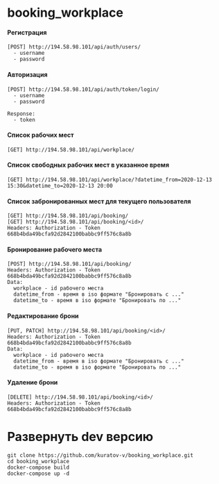 # booking_workplace

#### Регистрация  
```
[POST] http://194.58.98.101/api/auth/users/
  - username
  - password
```

#### Авторизация
```
[POST] http://194.58.98.101/api/auth/token/login/
  - username
  - password
  
Response:
  - token 
```

#### Список рабочих мест
```
[GET] http://194.58.98.101/api/workplace/
```

#### Список свободных рабочих мест в указанное время
```
[GET] http://194.58.98.101/api/workplace/?datetime_from=2020-12-13 15:30&datetime_to=2020-12-13 20:00
```

#### Список забронированных мест для текущего пользователя
```
[GET] http://194.58.98.101/api/booking/
[GET] http://194.58.98.101/api/booking/<id>/
Headers: Authorization - Token 668b4bda49bcfa92d2842100babbc9ff576c8a8b
```

#### Бронирование рабочего места
```
[POST] http://194.58.98.101/api/booking/
Headers: Authorization - Token 668b4bda49bcfa92d2842100babbc9ff576c8a8b
Data: 
  workplace - id рабочего места
  datetime_from - время в iso формате "Бронировать с ..."
  datetime_to - время в iso формате "Бронировать по ..."
```

#### Редактирование брони
```
[PUT, PATCH] http://194.58.98.101/api/booking/<id>/
Headers: Authorization - Token 668b4bda49bcfa92d2842100babbc9ff576c8a8b
Data: 
  workplace - id рабочего места
  datetime_from - время в iso формате "Бронировать с ..."
  datetime_to - время в iso формате "Бронировать по ..."
```

#### Удаление брони
```
[DELETE] http://194.58.98.101/api/booking/<id>/
Headers: Authorization - Token 668b4bda49bcfa92d2842100babbc9ff576c8a8b
```

# Развернуть dev версию
```
git clone https://github.com/kuratov-v/booking_workplace.git
cd booking_workplace
docker-compose build
docker-compose up -d 
```

